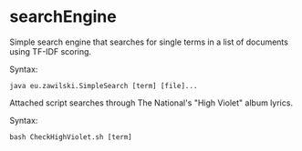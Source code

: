 # searchEngine
Simple search engine that searches for single terms in a list of documents using TF-IDF scoring. 

Syntax: 

`java eu.zawilski.SimpleSearch [term] [file]...`

Attached script searches through The National's "High Violet" album lyrics. 

Syntax: 

`bash CheckHighViolet.sh [term]`

